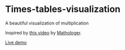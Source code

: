 # Times-tables-visualization
A beautiful visualization of multiplication

Inspired by [this video](https://www.youtube.com/watch?v=qhbuKbxJsk8) by [Mathologer](https://www.youtube.com/channel/UC1_uAIS3r8Vu6JjXWvastJg).

[Live demo](https://times-tables.ryanyanko.repl.co/)
